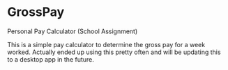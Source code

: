 # GrossPay
Personal Pay Calculator (School Assignment)

This is a simple pay calculator to determine the gross pay for a week worked. 
Actually ended up using this pretty often and will be updating this to a desktop app in the future.

